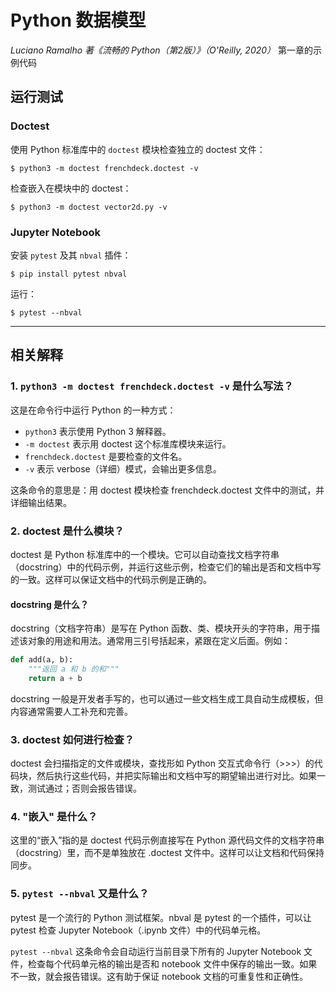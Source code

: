 # Python 数据模型

_Luciano Ramalho 著《流畅的 Python（第2版）》（O'Reilly, 2020）_ 第一章的示例代码

## 运行测试

### Doctest

使用 Python 标准库中的 ``doctest`` 模块检查独立的 doctest 文件：

    $ python3 -m doctest frenchdeck.doctest -v

检查嵌入在模块中的 doctest：

    $ python3 -m doctest vector2d.py -v

### Jupyter Notebook

安装 ``pytest`` 及其 ``nbval`` 插件：

    $ pip install pytest nbval

运行：

    $ pytest --nbval

---

## 相关解释

### 1. `python3 -m doctest frenchdeck.doctest -v` 是什么写法？

这是在命令行中运行 Python 的一种方式：
- `python3` 表示使用 Python 3 解释器。
- `-m doctest` 表示用 doctest 这个标准库模块来运行。
- `frenchdeck.doctest` 是要检查的文件名。
- `-v` 表示 verbose（详细）模式，会输出更多信息。

这条命令的意思是：用 doctest 模块检查 frenchdeck.doctest 文件中的测试，并详细输出结果。

### 2. doctest 是什么模块？

doctest 是 Python 标准库中的一个模块。它可以自动查找文档字符串（docstring）中的代码示例，并运行这些示例，检查它们的输出是否和文档中写的一致。这样可以保证文档中的代码示例是正确的。

#### docstring 是什么？
docstring（文档字符串）是写在 Python 函数、类、模块开头的字符串，用于描述该对象的用途和用法。通常用三引号括起来，紧跟在定义后面。例如：

```python
def add(a, b):
    """返回 a 和 b 的和"""
    return a + b
```

docstring 一般是开发者手写的，也可以通过一些文档生成工具自动生成模板，但内容通常需要人工补充和完善。

### 3. doctest 如何进行检查？

doctest 会扫描指定的文件或模块，查找形如 Python 交互式命令行（>>>）的代码块，然后执行这些代码，并把实际输出和文档中写的期望输出进行对比。如果一致，测试通过；否则会报告错误。

### 4. "嵌入" 是什么？

这里的“嵌入”指的是 doctest 代码示例直接写在 Python 源代码文件的文档字符串（docstring）里，而不是单独放在 .doctest 文件中。这样可以让文档和代码保持同步。

### 5. `pytest --nbval` 又是什么？

pytest 是一个流行的 Python 测试框架。nbval 是 pytest 的一个插件，可以让 pytest 检查 Jupyter Notebook（.ipynb 文件）中的代码单元格。

`pytest --nbval` 这条命令会自动运行当前目录下所有的 Jupyter Notebook 文件，检查每个代码单元格的输出是否和 notebook 文件中保存的输出一致。如果不一致，就会报告错误。这有助于保证 notebook 文档的可重复性和正确性。
